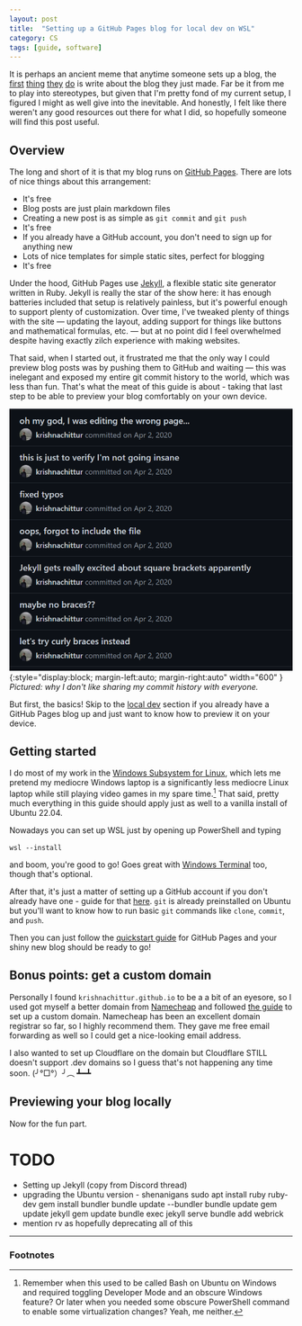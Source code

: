 ```yaml
---
layout: post
title:  "Setting up a GitHub Pages blog for local dev on WSL"
category: CS
tags: [guide, software]
---
```


It is perhaps an ancient meme that anytime someone sets up a blog, the [first][static-blog-1] [thing][static-blog-2] [they][static-blog-3] [do][static-blog-4] is write about the blog they just made. Far be it from me to play into stereotypes, but given that I'm pretty fond of my current setup, I figured I might as well give into the inevitable. And honestly, I felt like there weren't any good resources out there for what I did, so hopefully someone will find this post useful.

## Overview

The long and short of it is that my blog runs on [GitHub Pages][gh-pages]. There are lots of nice things about this arrangement:

* It's free
* Blog posts are just plain markdown files
* Creating a new post is as simple as `git commit` and `git push`
* It's free
* If you already have a GitHub account, you don't need to sign up for anything new
* Lots of nice templates for simple static sites, perfect for blogging
* It's free

Under the hood, GitHub Pages use [Jekyll][jekyll], a flexible static site generator written in Ruby. Jekyll is really the star of the show here: it has enough batteries included that setup is relatively painless, but it's powerful enough to support plenty of customization. Over time, I've tweaked plenty of things with the site — updating the layout, adding support for things like buttons and mathematical formulas, etc. — but at no point did I feel overwhelmed despite having exactly zilch experience with making websites.

That said, when I started out, it frustrated me that the only way I could preview blog posts was by pushing them to GitHub and waiting — this was inelegant and exposed my entire git commit history to the world, which was less than fun. That's what the meat of this guide is about - taking that last step to be able to preview your blog comfortably on your own device.

![Image of sequence of embarrassing commit messages.](/assets/images/posts/local-jekyll-1.PNG){:style="display:block; margin-left:auto; margin-right:auto" width="600" }
*Pictured: why I don't like sharing my commit history with everyone.*

But first, the basics! Skip to the [local dev](#previewing-your-blog-locally) section if you already have a GitHub Pages blog up and just want to know how to preview it on your device.

## Getting started

I do most of my work in the [Windows Subsystem for Linux][wsl], which lets me pretend my mediocre Windows laptop is a significantly less mediocre Linux laptop while still playing video games in my spare time.[^1] That said, pretty much everything in this guide should apply just as well to a vanilla install of Ubuntu 22.04.

Nowadays you can set up WSL just by opening up PowerShell and typing

```
wsl --install
```

and boom, you're good to go! Goes great with [Windows Terminal][wt] too, though that's optional.

After that, it's just a matter of setting up a GitHub account if you don't already have one - guide for that [here][gh-setup]. `git` is already preinstalled on Ubuntu but you'll want to know how to run basic `git` commands like `clone`, `commit`, and `push`.

Then you can just follow the [quickstart guide][gh-pages-quickstart] for GitHub Pages and your shiny new blog should be ready to go!

## Bonus points: get a custom domain

Personally I found `krishnachittur.github.io` to be a a bit of an eyesore, so I used got myself a better domain from [Namecheap][namecheap] and followed [the guide][gh-pages-custom-domain] to set up a custom domain. Namecheap has been an excellent domain registrar so far, so I highly recommend them. They gave me free email forwarding as well so I could get a nice-looking email address.

I also wanted to set up Cloudflare on the domain but Cloudflare STILL doesn't support .dev domains so I guess that's not happening any time soon. (╯°□°）╯︵ ┻━┻

## Previewing your blog locally

Now for the fun part.

# TODO

- Setting up Jekyll (copy from Discord thread)
- upgrading the Ubuntu version - shenanigans
	sudo apt install ruby ruby-dev
	gem install bundler
	bundle update --bundler
	bundle update
	gem update jekyll
	gem update
	bundle exec jekyll serve
	bundle add webrick
- mention rv as hopefully deprecating all of this

--------------------------------------------

### Footnotes

[^1]: Remember when this used to be called Bash on Ubuntu on Windows and required toggling Developer Mode and an obscure Windows feature? Or later when you needed some obscure PowerShell command to enable some virtualization changes? Yeah, me neither.

<!--- References -->
[gh-pages]: https://pages.github.com/
[gh-pages-custom-domain]: https://docs.github.com/en/pages/configuring-a-custom-domain-for-your-github-pages-site
[gh-pages-quickstart]: https://docs.github.com/en/pages/quickstart
[gh-setup]: https://docs.github.com/en/get-started/quickstart/set-up-git
[jekyll]: https://jekyllrb.com/
[namecheap]: https://www.namecheap.com/
[static-blog-1]: https://yakkomajuri.com/blog/teeny
[static-blog-2]: https://inoads.com/articles/2021-01-09-Next-Gen-Static-Blogging
[static-blog-3]: https://erjjones.github.io/blog/How-I-built-my-blog-in-one-day
[static-blog-4]: https://www.jonashietala.se/blog/2022/08/29/rewriting_my_blog_in_rust_for_fun_and_profit/
[wsl]: https://learn.microsoft.com/en-us/windows/wsl/about
[wt]: https://apps.microsoft.com/store/detail/windows-terminal/9N0DX20HK701